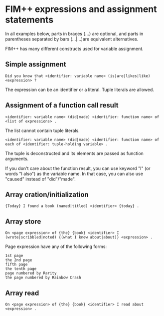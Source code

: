 FIM++ expressions and assignment statements
======================================

In all examples below, parts in braces {...} are optional, and parts in parentheses separated by bars (...|...)are equivalent alternatives.

FIM++ has many different constructs used for variable assignment.

Simple assignment
---------------

    Did you know that <identifier: variable name> (is|are|likes|like) <expression> ?
    
The expression can be an identifier or a literal. Tuple literals are allowed.

Assignment of a function call result
-------------------------------

    <identifier: variable name> (did|made) <identifier: function name> of <list of expressions> .

The list cannot contain tuple literals.

    <identifier: variable name> (did|made) <identifier: function name> of each of <identifier: tuple-holding variable> .

The tuple is deconstructed and its elements are passed as function arguments.

If you don't care about the function result, you can use keyword "I" (or words "I also") as the variable name. In that case, you can also use "caused" instead of "did"/"made".

Array cration/initialization
-------------------------

	{Today} I found a book (named|titled) <identifier> {today} .
	
Array store
----------

    On <page expression> of {the} {book} <identifier> I (wrote|scribbled|noted) {(what I knew about|about)} <expression> .

Page expression have any of the following forms:

    1st page
    the 2nd page
    fifth page
    the tenth page
    page numbered by Rarity
    the page numbered by Rainbow Crash

Array read
---------

    On <page expression> of {the} {book} <identifier> I read about <expression> .

    



